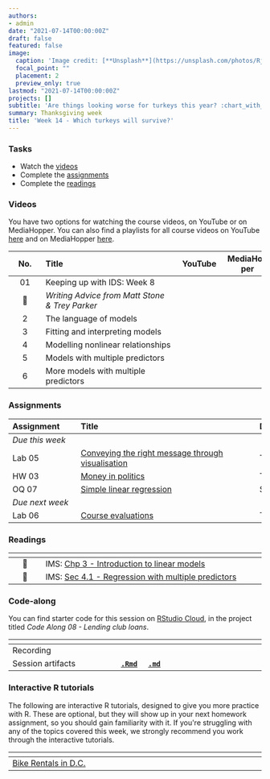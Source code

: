 ```yaml
---
authors:
- admin
date: "2021-07-14T00:00:00Z"
draft: false
featured: false
image:
  caption: 'Image credit: [**Unsplash**](https://unsplash.com/photos/RjNluvdqX3g)'
  focal_point: ""
  placement: 2
  preview_only: true
lastmod: "2021-07-14T00:00:00Z"
projects: []
subtitle: 'Are things looking worse for turkeys this year? :chart_with_upwards_trend:'
summary: Thanksgiving week
title: 'Week 14 - Which turkeys will survive?'
---
```


### Tasks

- Watch the [videos](/post/08-week/#videos)
- Complete the [assignments](/post/08-week/#assignments)
- Complete the [readings](/post/08-week/#readings)

### Videos

You have two options for watching the course videos, on YouTube or on MediaHopper. You can also find a playlists for all course videos on YouTube [here](https://www.youtube.com/playlist?list=PLNUVZZ6hfXX1tyUykCWShOKZdIB0TIhtM) and on MediaHopper [here](https://media.ed.ac.uk/playlist/dedicated/183821961/1_r35z2f16/).

| <div style="width:50px;text-align:center">No.</div> | <div style="width:250px;text-align:left">Title</div> | <div style="width:80px;text-align:center">YouTube</div> | <div style="width:80px;text-align:center">MediaHopper</div> |  <div style="width:80px;text-align:center">Slides</div> | <div style="width:80px;text-align:center">Length</div> |
|:---:|:---------------------|:-------:|:-----------:|:--------:|:------:|
| 01 | Keeping up with IDS: Week 8 | [<span style='color: red;'><i class='fab fa-youtube fa-lg'></i></span>](https://youtu.be/nZiIKU_i9t0) | [<span style='color: #0A1E3F;'><i class='fas fa-file-video fa-lg'></i></span>](https://media.ed.ac.uk/media/IDS+-+Week+08+-+01+-+Keeping+up+with+IDS/1_nmd9zkrl)  | [<span style='color: #4b5357;'><i class='fas fa-desktop fa-lg'></i></span>](https://ids-s1-20.github.io/slides/week-08/w8-d01-kuwids/w8-d01-kuwids.pdf) | 9:54 | 
| :microphone: | *Writing Advice from Matt Stone & Trey Parker* | [<span style='color: red;'><i class='fab fa-youtube fa-lg'></i></span>](https://youtu.be/vGUNqq3jVLg) |  |  | 2:14 | 
| 2 | The language of models | [<span style='color: red;'><i class='fab fa-youtube fa-lg'></i></span>](https://youtu.be/MWkkvDopBKc) | [<span style='color: #0A1E3F;'><i class='fas fa-file-video fa-lg'></i></span>](https://media.ed.ac.uk/media/IDS+-+Week+08+-+02+-+The+language+of+models/1_musctpuc)  | [<span style='color: #4b5357;'><i class='fas fa-desktop fa-lg'></i></span>](https://ids-s1-20.github.io/slides/week-08/w8-d02-language-of-models/w8-d02-language-of-models.html) | 27:16 | 
| 3 | Fitting and interpreting models | [<span style='color: red;'><i class='fab fa-youtube fa-lg'></i></span>](https://youtu.be/69U92Q3pwnA) | [<span style='color: #0A1E3F;'><i class='fas fa-file-video fa-lg'></i></span>](https://media.ed.ac.uk/media/IDS+-+Week+08+-+03+-+Fitting+and+interpreting+models/1_olqo29ao)  | [<span style='color: #4b5357;'><i class='fas fa-desktop fa-lg'></i></span>](https://ids-s1-20.github.io/slides/week-08/w8-d03-fitting-interpreting-models/w8-d03-fitting-interpreting-models.html) | 29:04 | 
| 4 | Modelling nonlinear relationships | [<span style='color: red;'><i class='fab fa-youtube fa-lg'></i></span>](https://youtu.be/j4MZ6ZdHnHg) | [<span style='color: #0A1E3F;'><i class='fas fa-file-video fa-lg'></i></span>](https://media.ed.ac.uk/media/IDS+-+Week+08+-+04+-+Modelling+nonlinear+relationships/1_viszyhqn)  | [<span style='color: #4b5357;'><i class='fas fa-desktop fa-lg'></i></span>](https://ids-s1-20.github.io/slides/week-08/w8-d04-modeling-nonlinear-relationships/w8-d04-modeling-nonlinear-relationships.html) | 20:44 | 
| 5 | Models with multiple predictors | [<span style='color: red;'><i class='fab fa-youtube fa-lg'></i></span>](https://youtu.be/mjkNabD4oi4) | [<span style='color: #0A1E3F;'><i class='fas fa-file-video fa-lg'></i></span>](https://media.ed.ac.uk/media/IDS+-+Week+08+-+05+-+Models+with+multiple+predictors/1_r1y5eghu)  | [<span style='color: #4b5357;'><i class='fas fa-desktop fa-lg'></i></span>](https://ids-s1-20.github.io/slides/week-08/w8-d05-model-multiple-predictors/w8-d05-model-multiple-predictors.html) | 20:52 | 
| 6 | More models with multiple predictors | [<span style='color: red;'><i class='fab fa-youtube fa-lg'></i></span>](https://youtu.be/nJAYRnLPb10) | [<span style='color: #0A1E3F;'><i class='fas fa-file-video fa-lg'></i></span>](https://media.ed.ac.uk/media/IDS+-+Week+08+-+06+-+More+models+with+multiple+predictors/1_0pimjtro)  | [<span style='color: #4b5357;'><i class='fas fa-desktop fa-lg'></i></span>](https://ids-s1-20.github.io/slides/week-08/w8-d06-more-model-multiple-predictors/w8-d06-more-model-multiple-predictors.html) | 23:56 | 

### Assignments

| <div style="width:120px;text-align:left">Assignment</div> | <div style="width:340px;text-align:left">Title</div> | <div style="width:200px;text-align:left">Due</div> |
|:---|:---|:---|
| *Due this week* | | |
| Lab 05 | [Conveying the right message through visualisation](https://ids-s1-20.github.io/labs/lab-05/lab-05-better-viz.html) | Tue, 10 Nov, 16:00 UK |
| HW 03  | [Money in politics](https://ids-s1-20.github.io/homework/hw-03/hw-03-money-in-politics.html) | Thur, 12 Nov, 16:00 UK |
| OQ 07 | [Simple linear regression](http://minecr.shinyapps.io/07-modeling-simple) | Sun, 15 Nov, 23:59 UK |
| *Due next week* | | |
| Lab 06 | [Course evaluations](https://ids-s1-20.github.io/labs/lab-06/lab-06-modelling-course-evals.html) | Tue, 17 Nov, 16:00 UK |

### Readings

| <div style="width:50px"></div>  | <div style="width:420px"></div>  |  <div style="width:200px"></div> |
|:---:|:---|:---:|
| :open_book: | IMS: [Chp 3 - Introduction to linear models](https://openintro-ims.netlify.app/intro-linear-models.html) | **Required** |
| :open_book: | IMS: [Sec 4.1 - Regression with multiple predictors](https://openintro-ims.netlify.app/multi-logistic-models.html#regression-multiple-predictors) | **Required** |

### Code-along

You can find starter code for this session on [RStudio Cloud](https://rstudio.cloud/), in the project titled *Code Along 08 - Lending club loans*.

| <div style="width:200px"></div>  | <div style="width:480px"></div>  |
|:---|:---|
| Recording | [<span style="color: red;"><i class="fab fa-youtube fa-lg"></i></span>](https://youtu.be/AsAl7b3gRLk) &nbsp;&nbsp;&nbsp;&nbsp;&nbsp; [<span style="color: #0A1E3F;"><i class="fas fa-file-video fa-lg"></i></span>](https://media.ed.ac.uk/media/IDS+-+Week+08+-+Code-along/1_pg8z0ksv) |
| Session artifacts | [**`.Rmd`**](https://github.com/ids-s1-20/code-along/blob/master/08-code-along/loans.Rmd) &nbsp;&nbsp;&nbsp; [**`.md`**](https://github.com/ids-s1-20/code-along/blob/master/08-code-along/loans.md) |

### Interactive R tutorials

The following are interactive R tutorials, designed to give you more practice with R. These are optional, but they will show up in your next homework assignment, so you should gain familiarity with it. If you're struggling with any of the topics covered this week, we strongly recommend you work through the interactive tutorials.

|  <div style="width:480px"></div>  |  <div style="width:200px"></div>  |
|:---|:---|
| [Bike Rentals in D.C.](https://minecr.shinyapps.io/dsbox-06-dcbikeshare/) | Related to HW 04 |
